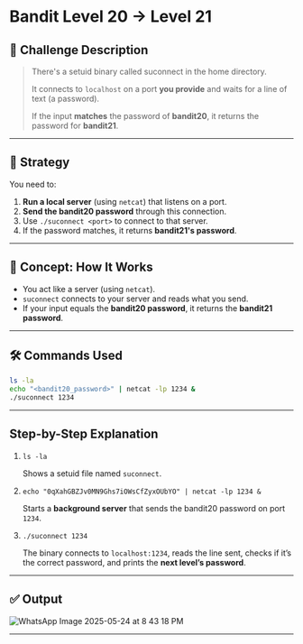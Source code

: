 # **Bandit Level 20 → Level 21**

## **🧩 Challenge Description**

> There's a setuid binary called suconnect in the home directory.
> 
> 
> It connects to `localhost` on a port **you provide** and waits for a line of text (a password).
> 
> If the input **matches** the password of **bandit20**, it returns the password for **bandit21**.
> 

---

## 📘 Strategy

You need to:

1. **Run a local server** (using `netcat`) that listens on a port.
2. **Send the bandit20 password** through this connection.
3. Use `./suconnect <port>` to connect to that server.
4. If the password matches, it returns **bandit21's password**.

---

## 🧠 Concept: How It Works

- You act like a server (using `netcat`).
- `suconnect` connects to your server and reads what you send.
- If your input equals the **bandit20 password**, it returns the **bandit21 password**.

---

## 🛠️ Commands Used

```bash
ls -la
echo "<bandit20_password>" | netcat -lp 1234 &
./suconnect 1234
```

---

## Step-by-Step Explanation

1. `ls -la`
    
    Shows a setuid file named `suconnect`.
    
2. `echo "0qXahGBZJv0MN9Ghs7iOWsCfZyxOUbYO" | netcat -lp 1234 &`
    
    Starts a **background server** that sends the bandit20 password on port `1234`.
    
3. `./suconnect 1234`
    
    The binary connects to `localhost:1234`, reads the line sent, checks if it’s the correct password, and prints the **next level’s password**.
    

---

## ✅ Output
![WhatsApp Image 2025-05-24 at 8 43 18 PM](https://github.com/user-attachments/assets/80a0b8e6-1d32-4db0-95ff-c2a6130d6736)

---
